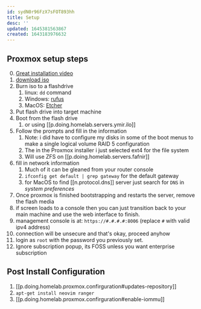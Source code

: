 ```yaml
---
id: sydN0r96FzX7sFOT893hh
title: Setup
desc: ''
updated: 1645381563867
created: 1643183976632
---
```


## Proxmox setup steps

0. [Great installation video][0]
1. [download iso][1]
2. Burn iso to a flashdrive
   1. linux: `dd` command
   2. Windows: [rufus][2]
   3. MacOS: [Etcher][3]
3. Put flash drive into target machine
4. Boot from the flash drive
   1. or using [[p.doing.homelab.servers.ymir.ilo]]
5. Follow the prompts and fill in the information
   1. Note: i did have to configure my disks in some of the boot menus to make a single logical volume RAID 5 configuration
   2. The in the Proxmox installer i just selected ext4 for the file system
   3. Will use ZFS on [[p.doing.homelab.servers.fafnir]]
6. fill in network information
   1. Much of it can be gleaned from your router console
   2. `ifconfig get default | grep gateway` for the default gateway
   3. for MacOS to find [[n.protocol.dns]] server just search for `DNS` in *system preferences*
7. Once proxmox is finished bootstrapping and restarts the server, remove the flash media
8. if screen loads to a console then you can just transition back to your main machine and use the web interface to finish.
9. management console is at: `https://#.#.#.#:8006` (replace `#` with valid ipv4 address)
10. connection will be unsecure and that's okay, proceed anyhow
11. login as `root` with the password you previously set.
12. Ignore subscription popup, its FOSS unless you want enterprise subscription

[0]: https://youtu.be/azORbxrItOo
[1]: https://proxmox.com/en/downloads
[2]: https://rufus.ie/en/
[3]: https://www.balena.io/etcher/

## Post Install Configuration

1. [[p.doing.homelab.proxmox.confirguration#updates-repository]]
2. `apt-get install neovim ranger`
3. [[p.doing.homelab.proxmox.confirguration#enable-iommu]]
